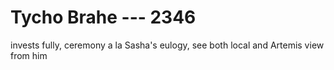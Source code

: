 # Tycho Brahe --- 2346

invests fully, ceremony a la Sasha's eulogy, see both local and Artemis view from him
